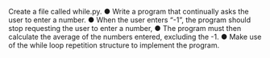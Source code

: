 Create a file called while.py.
● Write a program that continually asks the user to enter a number.
● When the user enters “-1”, the program should stop requesting the user
to enter a number,
● The program must then calculate the average of the numbers entered,
excluding the -1.
● Make use of the while loop repetition structure to implement the
program.
